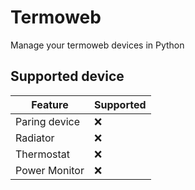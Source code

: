 # Termoweb

Manage your termoweb devices in Python

## Supported device

| Feature           | Supported |
|-------------------|-----------|
| Paring device     | ❌        |
| Radiator          | ❌        |
| Thermostat        | ❌        |
| Power Monitor     | ❌        |